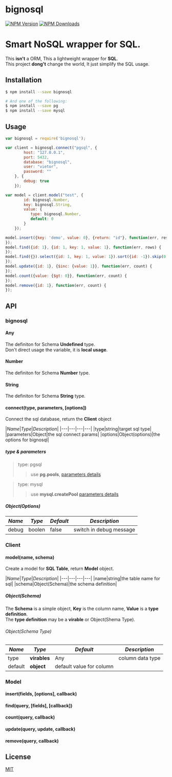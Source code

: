 # bignosql

[![NPM Version][npm-image]][npm-url]
[![NPM Downloads][downloads-image]][downloads-url]

Smart NoSQL wrapper for SQL.
===

This **isn't** a ORM, This a lightweight wrapper for **SQL**.  
This project **dong't** change the world, It just simplify the SQL usage.

## Installation

```sh
$ npm install --save bignosql

# And one of the following:
$ npm install --save pg
$ npm install --save mysql
```

## Usage

``` javascript
var bignosql = require('bignosql');

var client = bignosql.connect("pgsql", {
        host: "127.0.0.1",
        port: 5432,
        database: "bignosql",
        user: "vietor",
        password: ""
    }, {
        debug: true
    });

var model = client.model("test", {
        id: bignosql.Number,
        key: bignosql.String,
        value: {
           type: bignosql.Number,
           default: 0
        }
    });

model.insert({key: 'demo', value: 0}, {return: "id"}, function(err, result) {
});
model.find({id: 1}, {id: 1, key: 1, value: 1}, function(err, rows) {
});
model.find({}).select({id: 1, key: 1, value: 1}).sort({id: -1}).skip(0).limit(1).exec(function(err, rows) {
});
model.update({id: 1}, {$inc: {value: 1}}, function(err, count) {
});
model.count({value: {$gt: 0}}, function(err, count) {
});
model.remove({id: 1}, function(err, count) {
});
```

## API

### bignosql

#### Any
The definiton for Schema **Undefined** type.  
Don't direct usage the variable, it is **local usage**.

#### Number
The definiton for Schema **Number** type.

#### String
The definiton for Schema **String** type.

#### connect(type, parameters, [options])

Connect the sql database, return the **Client** object

|*Name*|*Type*|*Description*|
|---|---|---|---|
|type|string|target sql type|
|parameters|Object|the sql connect params|
|options|Object(options)|the options for bignosql|

##### type & parameters
> type: pgsql
>> use **pg.pools**, [parameters details](https://github.com/brianc/node-postgres/wiki/Client#parameters)

> type: mysql
>> use **mysql.createPool** [parameters details](https://github.com/felixge/node-mysql#pool-options)

##### Object(Options)
|*Name*|*Type*|*Default*|*Description*|
|---|---|---|---|
|debug|boolen|false|switch in debug message|

### Client

#### model(name, schema)

Create a model for **SQL Table**, return **Model** object.

|*Name*|*Type*|*Description*|
|---|---|---|---|
|name|string|the table name for sql|
|schema|Object(Schema)|the schema definition|

##### Object(Schema)

The **Schema** is a simple object, **Key** is the column name, **Value** is a **type definition**.  
The **type definition** may be a **virable** or Object(Shema Type).

###### Object(Schema Type)
|*Name*|*Type*|*Default*|*Description*|
|---|---|---|---|
|type|**virables**|Any|column data type|
|default|**object**|default value for column|

### Model

#### insert(fields, [options], callback)
#### find(query, [fields], [callback])
#### count(query, callback)
#### update(query, update, callback)
#### remove(query, callback)

## License

[MIT](LICENSE)

[npm-image]: https://img.shields.io/npm/v/bignosql.svg
[npm-url]: https://npmjs.org/package/bignosql
[downloads-image]: https://img.shields.io/npm/dm/bignosql.svg
[downloads-url]: https://npmjs.org/package/bignosql
